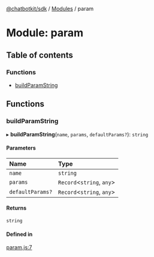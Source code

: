 [@chatbotkit/sdk](../README.md) / [Modules](../modules.md) / param

# Module: param

## Table of contents

### Functions

- [buildParamString](param.md#buildparamstring)

## Functions

### buildParamString

▸ **buildParamString**(`name`, `params`, `defaultParams?`): `string`

#### Parameters

| Name | Type |
| :------ | :------ |
| `name` | `string` |
| `params` | `Record`\<`string`, `any`\> |
| `defaultParams?` | `Record`\<`string`, `any`\> |

#### Returns

`string`

#### Defined in

[param.js:7](https://github.com/chatbotkit/node-sdk/blob/main/packages/sdk/src/param.js#L7)
